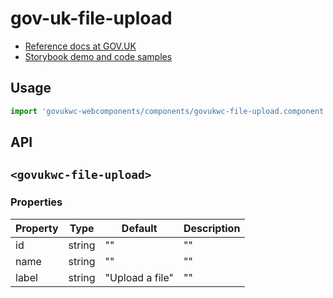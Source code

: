 # gov-uk-file-upload

- [Reference docs at GOV.UK](https://design-system.service.gov.uk/components/file-upload/)
- [Storybook demo and code samples](http://tgreyuk.github.io/govuk-webcomponents/storybook/?path=/story/file-upload/)

## Usage

```javascript
import 'govukwc-webcomponents/components/govukwc-file-upload.component.js';
```

## API

## `<govukwc-file-upload>`

### Properties

| Property  |  Type     | Default | Description |
|-----------|-----------|---------|-------------|
| id|string|""|""
| name|string|""|""
| label|string|"Upload a file"|""| 

